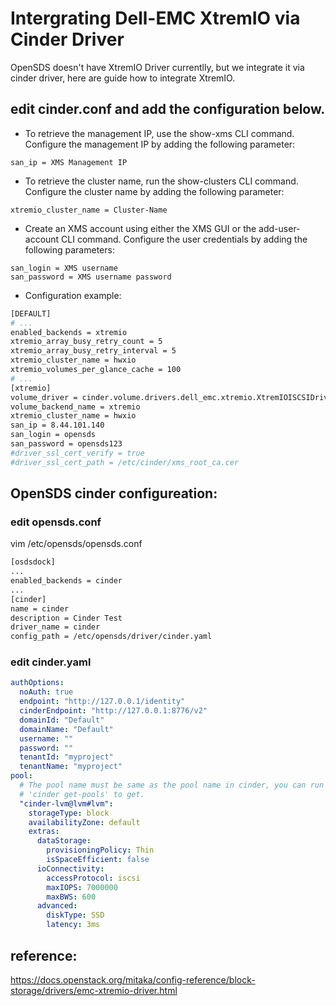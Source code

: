 # Intergrating Dell-EMC XtremIO via Cinder Driver
OpenSDS doesn't have XtremIO Driver currentlly, but we integrate it via cinder driver, here are guide how to integrate XtremIO.

## edit cinder.conf and add the configuration below.

* To retrieve the management IP, use the show-xms CLI command.
Configure the management IP by adding the following parameter:
```
san_ip = XMS Management IP
```
* To retrieve the cluster name, run the show-clusters CLI command.
Configure the cluster name by adding the following parameter:
```
xtremio_cluster_name = Cluster-Name
```

* Create an XMS account using either the XMS GUI or the add-user-account CLI command.
Configure the user credentials by adding the following parameters:
```
san_login = XMS username
san_password = XMS username password
```
* Configuration example:

```bash
[DEFAULT]
# ...
enabled_backends = xtremio
xtremio_array_busy_retry_count = 5
xtremio_array_busy_retry_interval = 5
xtremio_cluster_name = hwxio
xtremio_volumes_per_glance_cache = 100
# ...
[xtremio]
volume_driver = cinder.volume.drivers.dell_emc.xtremio.XtremIOISCSIDriver
volume_backend_name = xtremio
xtremio_cluster_name = hwxio
san_ip = 8.44.101.140
san_login = opensds
san_password = opensds123
#driver_ssl_cert_verify = true
#driver_ssl_cert_path = /etc/cinder/xms_root_ca.cer
```
## OpenSDS cinder configureation:
### edit opensds.conf
vim /etc/opensds/opensds.conf

```bash
[osdsdock]
...
enabled_backends = cinder
...
[cinder]
name = cinder
description = Cinder Test
driver_name = cinder
config_path = /etc/opensds/driver/cinder.yaml
```

### edit cinder.yaml
```yaml
authOptions:
  noAuth: true
  endpoint: "http://127.0.0.1/identity"
  cinderEndpoint: "http://127.0.0.1:8776/v2"
  domainId: "Default"
  domainName: "Default"
  username: ""
  password: ""
  tenantId: "myproject"
  tenantName: "myproject"
pool:
  # The pool name must be same as the pool name in cinder, you can run command
  # 'cinder get-pools' to get.
  "cinder-lvm@lvm#lvm":
    storageType: block
    availabilityZone: default
    extras:
      dataStorage:
        provisioningPolicy: Thin
        isSpaceEfficient: false
      ioConnectivity:
        accessProtocol: iscsi
        maxIOPS: 7000000
        maxBWS: 600
      advanced:
        diskType: SSD
        latency: 3ms
```

## reference:

https://docs.openstack.org/mitaka/config-reference/block-storage/drivers/emc-xtremio-driver.html
